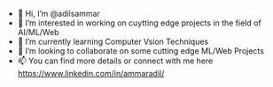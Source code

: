 - 👋 Hi, I’m @adilsammar
- 👀 I’m interested in working on cuytting edge projects in the field of AI/ML/Web
- 🌱 I’m currently learning Computer Vsion Techniques
- 💞️ I’m looking to collaborate on some cutting edge ML/Web Projects
- 📫 You can find more details or connect with me here https://www.linkedin.com/in/ammaradil/
